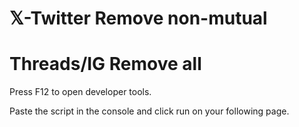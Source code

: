 # 𝕏-Twitter Remove non-mutual

# Threads/IG Remove all

Press F12 to open developer tools.

Paste the script in the console and click run on your following page.

